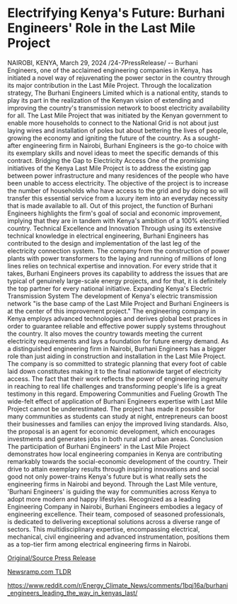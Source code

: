 # Electrifying Kenya's Future: Burhani Engineers' Role in the Last Mile Project

NAIROBI, KENYA, March 29, 2024 /24-7PressRelease/ -- Burhani Engineers, one of the acclaimed engineering companies in Kenya, has initiated a novel way of rejuvenating the power sector in the country through its major contribution in the Last Mile Project. Through the localization strategy, The Burhani Engineers Limited which is a national entity, stands to play its part in the realization of the Kenyan vision of extending and improving the country's transmission network to boost electricity availability for all.  The Last Mile Project that was initiated by the Kenyan government to enable more households to connect to the National Grid is not about just laying wires and installation of poles but about bettering the lives of people, growing the economy and igniting the future of the country. As a sought-after engineering firm in Nairobi, Burhani Engineers is the go-to choice with its exemplary skills and novel ideas to meet the specific demands of this contract.  Bridging the Gap to Electricity Access One of the promising initiatives of the Kenya Last Mile Project is to address the existing gap between power infrastructure and many residences of the people who have been unable to access electricity. The objective of the project is to increase the number of households who have access to the grid and by doing so will transfer this essential service from a luxury item into an everyday necessity that is made available to all. Out of this project, the function of Burhani Engineers highlights the firm's goal of social and economic improvement, implying that they are in tandem with Kenya's ambition of a 100% electrified country.  Technical Excellence and Innovation Through using its extensive technical knowledge in electrical engineering, Burhani Engineers has contributed to the design and implementation of the last leg of the electricity connection system. The company from the construction of power plants with power transformers to the laying and running of millions of long lines relies on technical expertise and innovation. For every stride that it takes, Burhani Engineers proves its capability to address the issues that are typical of genuinely large-scale energy projects, and for that, it is definitely the top partner for every national initiative.  Expanding Kenya's Electric Transmission System The development of Kenya's electric transmission network "is the base camp of the Last Mile Project and Burhani Engineers is at the center of this improvement project." The engineering company in Kenya employs advanced technologies and derives global best practices in order to guarantee reliable and effective power supply systems throughout the country. It also moves the country towards meeting the current electricity requirements and lays a foundation for future energy demand.  As a distinguished engineering firm in Nairobi, Burhani Engineers has a bigger role than just aiding in construction and installation in the Last Mile Project. The company is so committed to strategic planning that every foot of cable laid down constitutes making it to the final nationwide target of electricity access. The fact that their work reflects the power of engineering ingenuity in reaching to real life challenges and transforming people's life is a great testimony in this regard.  Empowering Communities and Fueling Growth The wide-felt effect of application of Burhani Engineers expertise with Last Mile Project cannot be underestimated. The project has made it possible for many communities as students can study at night, entrepreneurs can boost their businesses and families can enjoy the improved living standards. Also, the proposal is an agent for economic development, which encourages investments and generates jobs in both rural and urban areas.  Conclusion The participation of Burhani Engineers' in the Last Mile Project demonstrates how local engineering companies in Kenya are contributing remarkably towards the social-economic development of the country. Their drive to attain exemplary results through inspiring innovations and social good not only power-trains Kenya's future but is what really sets the engineering firms in Nairobi and beyond. Through the Last Mile venture, 'Burhani Engineers' is guiding the way for communities across Kenya to adopt more modern and happy lifestyles.  Recognized as a leading Engineering Company in Nairobi, Burhani Engineers embodies a legacy of engineering excellence. Their team, composed of seasoned professionals, is dedicated to delivering exceptional solutions across a diverse range of sectors. This multidisciplinary expertise, encompassing electrical, mechanical, civil engineering and advanced instrumentation, positions them as a top-tier firm among electrical engineering firms in Nairobi. 

[Original/Source Press Release](https://www.24-7pressrelease.com/press-release/509644/electrifying-kenyas-future-burhani-engineers-role-in-the-last-mile-project)
                    

[Newsramp.com TLDR](None) 

https://www.reddit.com/r/Energy_Climate_News/comments/1bqj16a/burhani_engineers_leading_the_way_in_kenyas_last/